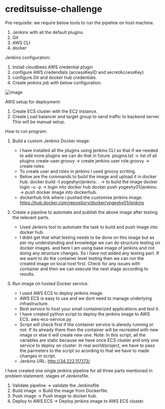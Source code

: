 # creditsuisse-challenge

Pre-requisite:
  we require below tools to run the pipeline on host machine.
  1. Jenkins with all the default plugins.
  2. Git
  3. AWS CLI
  4. docker
  
  Jenkins configuration:
  1. Install cloudbees AWS credential plugin
  2. configure AWS credendials (accessKeyID and secretAccessKey)
  3. configure Git and docker hub credentials.
  4. Create jenkins job with below configuration.
  
  ![image](https://user-images.githubusercontent.com/11476219/145175273-73a7151e-22f8-4d85-a531-f2e572e020a8.png)


  AWS setup for deployment:
  1. Create ECS cluster with the EC2 instance.
  2. Create Load balancer and target group to send traffic to backend server.
  This will be manual setup.
 
How to run program:
  1. Build a custom Jenkins Docker image:
      - I have installed all the plugins using jenkins CLI so that if we needed to add more plugins we can do that in future.
        plugins.txt -> list of all plugins
        create-user.groovy -> create jenkins user
        role.groovy -> create roles.
      - To create user and roles in jenkins I used groovy scriting. 
      - Below are the commands to build the image and upload it in docker hub.
        docker build -t yogeshyr/jenkins:<version> .  -> to build the image
        docker login -u <username> -p <passowrd>      -> login into docker hub
        docker push yogeshy01/jenkins:<version>       -> push docker image into dockerhub.
      - dockerhub link where i pushed the customise jenkins image.
        https://hub.docker.com/repository/docker/yogeshy01/jenkins
  
  2. Create a pipeline to automate and publish the above image after testing the relevant parts.
      - Used Jenkins tool to automate the task to build and push image into docker hub.
      - I didnt get that what testing needs to be done on this image but as per my understanding and knowledge we can do structure testing on docker images.
        and here I am using base image of jenkins and not doing any structure changes. So i have not added any testing part.
        If we want to do the container level testing then we can run the created image on local host first. Check for any issues with container and then we can               execute the next stage according to results.
  
  3. Run image on hosted Docker service.
      - I used AWS ECS to deploy jenkins image.
      - AWS ECS is easy to use and we dont need to manage underlying infrastructure. 
      - Best service to host your small containerized applications and test it.
      - I have created python script to deploy the jenkins image to AWS ECS.
        aws-ecs-service.py 
      - Script will check first if the container service is aleredy running or not.
        If its already there then the container will be recreated with new image
         or else it will create new one.
        Note: In this script, all the variables are static because we have once ECS cluster and only one service to deploy on cluster.
        In real world/project, we have to pass the parmeters to the script so acording to that we have to made changes in script.
      - Jenkins URL: http://34.222.117.173/
  
I have created one single jenkins pipeline for all three parts mentioned in problem statement. 
stages of Jenkinsfile.
  1. Validate pipeline  -> validate the Jenkinsfile
  2. Build image        -> Build the image from Dockerfile.
  3. Push image         -> Push image to docker hub.
  4. Deploy to AWS ECS  -> Deploy jenkins image to AWS ECS cluster.


